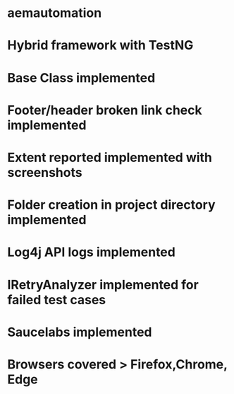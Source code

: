# aemautomation
# Hybrid framework with TestNG
# Base Class implemented
# Footer/header broken link check implemented
# Extent reported implemented with screenshots
# Folder creation in project directory implemented
# Log4j API logs implemented
# IRetryAnalyzer implemented for failed test cases
# Saucelabs implemented
# Browsers covered > Firefox,Chrome, Edge
